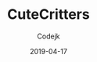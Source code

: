 ---
title: CuteCritters
description: >
  this texture pack has been in the making for almost 2 days now. it is my
  attempt to recreate the pink critter. i hope you enjoy. inspired by Cutiejea's
  profile picture!
icon: https://cdn.discordapp.com/attachments/567143780755701760/568109590697476106/Screen_Shot_2019-04-17_at_17.20.46.png
image: https://cdn.discordapp.com/attachments/567143780755701760/568109759715344394/Screen_Shot_2019-04-17_at_17.16.58.png
video: https://www.youtube.com/embed/4hdAJ6C1N4U
date: 2019-04-17
author:
  - Codejk
broken: true
buttons:
  - name: Install
    href: https://raw.githubusercontent.com/boxcritters/bcmc.ga/master/tp/CuteCritters.bctp.json
code: eyJ2ZXJzaW9uIjoiMCIsIm5hbWUiOiJDdXRlQ3JpdHRlcnMiLCJkZXNjcmlwdGlvbiI6InRoaXMgdGV4dHVyZSBwYWNrIGhhcyBiZWVuIGluIHRoZSBtYWtpbmcgZm9yIGFsbW9zdCAyIGRheXMgbm93LiBpdCBpcyBteSBhdHRlbXB0IHRvIHJlY3JlYXRlIHRoZSBwaW5rIGNyaXR0ZXIuIGkgaG9wZSB5b3UgZW5qb3kuIGluc3BpcmVkIGJ5IEBDdXRpZWplYSdzIHByb2ZpbGUgcGljdHVyZSEiLCJoYW1zdGVyIjoiaHR0cHM6Ly9pLmltZ3VyLmNvbS9JWFdCQVlVLnBuZyIsInNuYWlsIjoiaHR0cHM6Ly9pLmltZ3VyLmNvbS9XTHFFVUV5LnBuZyIsIml0ZW1zIjoiIiwidGF2ZW5Qcm9wcyI6IiJ9
---